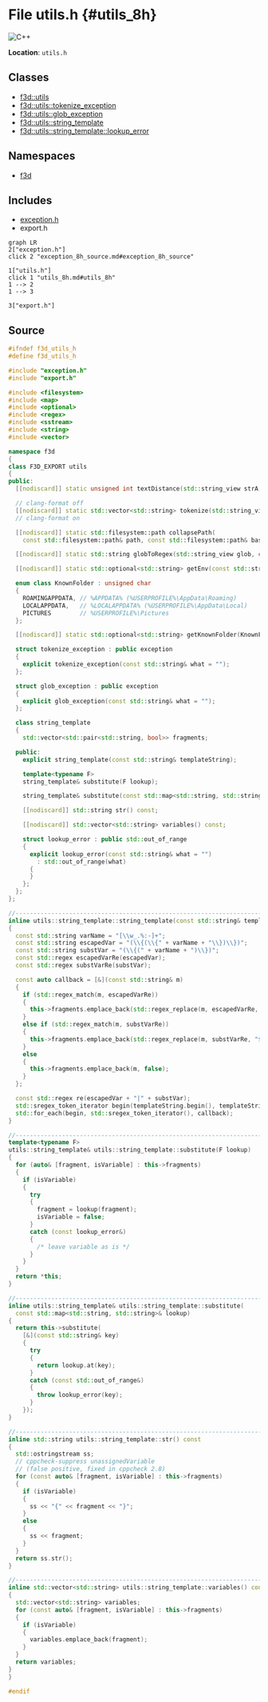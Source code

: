 # File utils.h {#utils_8h}

![][C++]

**Location**: `utils.h`





## Classes

* [f3d::utils](classf3d_1_1utils.md)
* [f3d::utils::tokenize\_exception](structf3d_1_1utils_1_1tokenize__exception.md)
* [f3d::utils::glob\_exception](structf3d_1_1utils_1_1glob__exception.md)
* [f3d::utils::string\_template](classf3d_1_1utils_1_1string__template.md)
* [f3d::utils::string\_template::lookup\_error](structf3d_1_1utils_1_1string__template_1_1lookup__error.md)

## Namespaces

* [f3d](namespacef3d.md)

## Includes

* [exception.h](exception_8h.md)
* export.h


```mermaid
graph LR
2["exception.h"]
click 2 "exception_8h_source.md#exception_8h_source"

1["utils.h"]
click 1 "utils_8h.md#utils_8h"
1 --> 2
1 --> 3

3["export.h"]

```


## Source


```cpp
#ifndef f3d_utils_h
#define f3d_utils_h

#include "exception.h"
#include "export.h"

#include <filesystem>
#include <map>
#include <optional>
#include <regex>
#include <sstream>
#include <string>
#include <vector>

namespace f3d
{
class F3D_EXPORT utils
{
public:
  [[nodiscard]] static unsigned int textDistance(std::string_view strA, std::string_view strB);

  // clang-format off
  [[nodiscard]] static std::vector<std::string> tokenize(std::string_view str, bool keepComments = true);
  // clang-format on

  [[nodiscard]] static std::filesystem::path collapsePath(
    const std::filesystem::path& path, const std::filesystem::path& baseDirectory = {});

  [[nodiscard]] static std::string globToRegex(std::string_view glob, char pathSeparator = '/');

  [[nodiscard]] static std::optional<std::string> getEnv(const std::string& env);

  enum class KnownFolder : unsigned char
  {
    ROAMINGAPPDATA, // %APPDATA% (%USERPROFILE%\AppData\Roaming)
    LOCALAPPDATA,   // %LOCALAPPDATA% (%USERPROFILE%\AppData\Local)
    PICTURES        // %USERPROFILE%\Pictures
  };

  [[nodiscard]] static std::optional<std::string> getKnownFolder(KnownFolder knownFolder);

  struct tokenize_exception : public exception
  {
    explicit tokenize_exception(const std::string& what = "");
  };

  struct glob_exception : public exception
  {
    explicit glob_exception(const std::string& what = "");
  };

  class string_template
  {
    std::vector<std::pair<std::string, bool>> fragments;

  public:
    explicit string_template(const std::string& templateString);

    template<typename F>
    string_template& substitute(F lookup);

    string_template& substitute(const std::map<std::string, std::string>& lookup);

    [[nodiscard]] std::string str() const;

    [[nodiscard]] std::vector<std::string> variables() const;

    struct lookup_error : public std::out_of_range
    {
      explicit lookup_error(const std::string& what = "")
        : std::out_of_range(what)
      {
      }
    };
  };
};

//------------------------------------------------------------------------------
inline utils::string_template::string_template(const std::string& templateString)
{
  const std::string varName = "[\\w_.%:-]+";
  const std::string escapedVar = "(\\{(\\{" + varName + "\\})\\})";
  const std::string substVar = "(\\{(" + varName + ")\\})";
  const std::regex escapedVarRe(escapedVar);
  const std::regex substVarRe(substVar);

  const auto callback = [&](const std::string& m)
  {
    if (std::regex_match(m, escapedVarRe))
    {
      this->fragments.emplace_back(std::regex_replace(m, escapedVarRe, "$2"), false);
    }
    else if (std::regex_match(m, substVarRe))
    {
      this->fragments.emplace_back(std::regex_replace(m, substVarRe, "$2"), true);
    }
    else
    {
      this->fragments.emplace_back(m, false);
    }
  };

  const std::regex re(escapedVar + "|" + substVar);
  std::sregex_token_iterator begin(templateString.begin(), templateString.end(), re, { -1, 0 });
  std::for_each(begin, std::sregex_token_iterator(), callback);
}

//------------------------------------------------------------------------------
template<typename F>
utils::string_template& utils::string_template::substitute(F lookup)
{
  for (auto& [fragment, isVariable] : this->fragments)
  {
    if (isVariable)
    {
      try
      {
        fragment = lookup(fragment);
        isVariable = false;
      }
      catch (const lookup_error&)
      {
        /* leave variable as is */
      }
    }
  }
  return *this;
}

//------------------------------------------------------------------------------
inline utils::string_template& utils::string_template::substitute(
  const std::map<std::string, std::string>& lookup)
{
  return this->substitute(
    [&](const std::string& key)
    {
      try
      {
        return lookup.at(key);
      }
      catch (const std::out_of_range&)
      {
        throw lookup_error(key);
      }
    });
}

//------------------------------------------------------------------------------
inline std::string utils::string_template::str() const
{
  std::ostringstream ss;
  // cppcheck-suppress unassignedVariable
  // (false positive, fixed in cppcheck 2.8)
  for (const auto& [fragment, isVariable] : this->fragments)
  {
    if (isVariable)
    {
      ss << "{" << fragment << "}";
    }
    else
    {
      ss << fragment;
    }
  }
  return ss.str();
}

//------------------------------------------------------------------------------
inline std::vector<std::string> utils::string_template::variables() const
{
  std::vector<std::string> variables;
  for (const auto& [fragment, isVariable] : this->fragments)
  {
    if (isVariable)
    {
      variables.emplace_back(fragment);
    }
  }
  return variables;
}
}

#endif
```


[public]: https://img.shields.io/badge/-public-brightgreen (public)
[C++]: https://img.shields.io/badge/language-C%2B%2B-blue (C++)
[const]: https://img.shields.io/badge/-const-lightblue (const)
[protected]: https://img.shields.io/badge/-protected-yellow (protected)
[static]: https://img.shields.io/badge/-static-lightgrey (static)
[private]: https://img.shields.io/badge/-private-red (private)